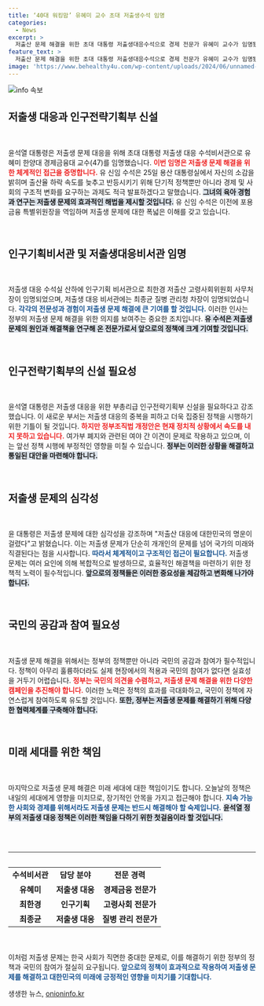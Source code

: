 ```yaml
---
title: ‘40대 워킹맘’ 유혜미 교수 초대 저출생수석 임명
categories:
  - News
excerpt: >
  저출산 문제 해결을 위한 초대 대통령 저출생대응수석으로 경제 전문가 유혜미 교수가 임명됐다. 그녀는 단기 정책뿐 아니라 구조적 변화도 제안할 계획이다. 윤석열 대통령은 저출산 대응에 대한민국의 명운이 걸렸다며 각별한 중요성을 강조했다.
feature_text: >
  저출산 문제 해결을 위한 초대 대통령 저출생대응수석으로 경제 전문가 유혜미 교수가 임명됐다. 그녀는 단기 정책뿐 아니라 구조적 변화도 제안할 계획이다. 윤석열 대통령은 저출산 대응에 대한민국의 명운이 걸렸다며 각별한 중요성을 강조했다.
image: 'https://www.behealthy4u.com/wp-content/uploads/2024/06/unnamed-file.png'
---
```


<p><img src="https://www.behealthy4u.com/wp-content/uploads/2024/06/unnamed-file.png" alt="info 속보" /></p>

<h2 data-ke-size="size26">저출생 대응과 인구전략기획부 신설</h2>

<p data-ke-size="size16">&nbsp;</p>

<p>윤석열 대통령은 저출생 문제 대응을 위해 초대 대통령 저출생 대응 수석비서관으로 유혜미 한양대 경제금융대 교수(47)를 임명했습니다. <b><span style="color: #ee2323;">이번 임명은 저출생 문제 해결을 위한 체계적인 접근을 증명합니다.</span></b> 유 신임 수석은 25일 용산 대통령실에서 자신의 소감을 밝히며 출산율 하락 속도를 늦추고 반등시키기 위해 단기적 정책뿐만 아니라 경제 및 사회의 구조적 변화를 요구하는 과제도 적극 발표하겠다고 말했습니다. <b><span style="background-color: #21538527;">그녀의 육아 경험과 연구는 저출생 문제의 효과적인 해법을 제시할 것입니다.</span></b> 유 신임 수석은 이전에 포용금융 특별위원장을 역임하며 저출생 문제에 대한 폭넓은 이해를 갖고 있습니다.</p>

<p data-ke-size="size16">&nbsp;</p>

<h2 data-ke-size="size26">인구기획비서관 및 저출생대응비서관 임명</h2>

<p data-ke-size="size16">&nbsp;</p>

<p>저출생 대응 수석실 산하에 인구기획 비서관으로 최한경 저출산 고령사회위원회 사무처장이 임명되었으며, 저출생 대응 비서관에는 최종균 질병 관리청 차장이 임명되었습니다. <b><span style="color: #1a5490;">각각의 전문성과 경험이 저출생 문제 해결에 큰 기여를 할 것입니다.</span></b> 이러한 인사는 정부의 저출생 문제 해결을 위한 의지를 보여주는 중요한 조치입니다. <b><span style="background-color: #21538527;">유 수석은 저출생 문제의 원인과 해결책을 연구해 온 전문가로서 앞으로의 정책에 크게 기여할 것입니다.</span></b></p>

<p data-ke-size="size16">&nbsp;</p>

<h2 data-ke-size="size26">인구전략기획부의 신설 필요성</h2>

<p data-ke-size="size16">&nbsp;</p>

<p>윤석열 대통령은 저출생 대응을 위한 부총리급 인구전략기획부 신설을 필요하다고 강조했습니다. 이 새로운 부서는 저출생 대응의 중복을 피하고 더욱 집중된 정책을 시행하기 위한 기틀이 될 것입니다. <b><span style="color: #ee2323;">하지만 정부조직법 개정안은 현재 정치적 상황에서 속도를 내지 못하고 있습니다.</span></b> 여가부 폐지와 관련된 여야 간 이견이 문제로 작용하고 있으며, 이는 앞선 정책 시행에 부정적인 영향을 미칠 수 있습니다. <b><span style="background-color: #21538527;">정부는 이러한 상황을 해결하고 통일된 대안을 마련해야 합니다.</span></b></p>

<p data-ke-size="size16">&nbsp;</p>

<h2 data-ke-size="size26">저출생 문제의 심각성</h2>

<p data-ke-size="size16">&nbsp;</p>

<p>윤 대통령은 저출생 문제에 대한 심각성을 강조하며 "저출산 대응에 대한민국의 명운이 걸렸다"고 밝혔습니다. 이는 저출생 문제가 단순히 개개인의 문제를 넘어 국가의 미래와 직결된다는 점을 시사합니다. <b><span style="color: #1a5490;">따라서 체계적이고 구조적인 접근이 필요합니다.</span></b> 저출생 문제는 여러 요인에 의해 복합적으로 발생하므로, 효율적인 해결책을 마련하기 위한 정책적 노력이 필수적입니다. <b><span style="background-color: #21538527;">앞으로의 정책들은 이러한 중요성을 체감하고 변화해 나가야 합니다.</span></b></p>

<p data-ke-size="size16">&nbsp;</p>

<h2 data-ke-size="size26">국민의 공감과 참여 필요성</h2>

<p data-ke-size="size16">&nbsp;</p>

<p>저출생 문제 해결을 위해서는 정부의 정책뿐만 아니라 국민의 공감과 참여가 필수적입니다. 정책이 아무리 훌륭하더라도 실제 현장에서의 적용과 국민의 참여가 없다면 실효성을 거두기 어렵습니다. <b><span style="color: #ee2323;">정부는 국민의 의견을 수렴하고, 저출생 문제 해결을 위한 다양한 캠페인을 추진해야 합니다.</span></b> 이러한 노력은 정책의 효과를 극대화하고, 국민이 정책에 자연스럽게 참여하도록 유도할 것입니다. <b><span style="background-color: #21538527;">또한, 정부는 저출생 문제를 해결하기 위해 다양한 협력체계를 구축해야 합니다.</span></b></p>

<p data-ke-size="size16">&nbsp;</p>

<h2 data-ke-size="size26">미래 세대를 위한 책임</h2>

<p data-ke-size="size16">&nbsp;</p>

<p>마지막으로 저출생 문제 해결은 미래 세대에 대한 책임이기도 합니다. 오늘날의 정책은 내일의 세대에게 영향을 미치므로, 장기적인 안목을 가지고 접근해야 합니다. <b><span style="color: #1a5490;">지속 가능한 사회와 경제를 위해서라도 저출생 문제는 반드시 해결해야 할 숙제입니다.</span></b> <b><span style="background-color: #21538527;">윤석열 정부의 저출생 대응 정책은 이러한 책임을 다하기 위한 첫걸음이라 할 것입니다.</span></b></p>

<p data-ke-size="size16">&nbsp;</p>

<hr style="height:1px; border:none; background-color:#333; margin: 30px 0;"/>

<table style="width: 100%; border-collapse: collapse; margin: 20px 0;">
    <tr>
        <td style="text-align: center; height: 17px;"><b>수석비서관</b></td>
        <td style="text-align: center; height: 17px;"><b>담당 분야</b></td>
        <td style="text-align: center; height: 17px;"><b>전문 경력</b></td>
    </tr>
    <tr>
        <td style="text-align: center; height: 17px;"><b>유혜미</b></td>
        <td style="text-align: center; height: 17px;"><b>저출생 대응</b></td>
        <td style="text-align: center; height: 17px;"><b>경제금융 전문가</b></td>
    </tr>
    <tr>
        <td style="text-align: center; height: 17px;"><b>최한경</b></td>
        <td style="text-align: center; height: 17px;"><b>인구기획</b></td>
        <td style="text-align: center; height: 17px;"><b>고령사회 전문가</b></td>
    </tr>
    <tr>
        <td style="text-align: center; height: 17px;"><b>최종균</b></td>
        <td style="text-align: center; height: 17px;"><b>저출생 대응</b></td>
        <td style="text-align: center; height: 17px;"><b>질병 관리 전문가</b></td>
    </tr>
</table>

<p data-ke-size="size16">&nbsp;</p>

<p>이처럼 저출생 문제는 한국 사회가 직면한 중대한 문제로, 이를 해결하기 위한 정부의 정책과 국민의 참여가 절실히 요구됩니다. <b><span style="color: #1a5490;">앞으로의 정책이 효과적으로 작용하여 저출생 문제를 해결하고 대한민국의 미래에 긍정적인 영향을 미치기를 기대합니다.</span></b></p>
생생한 뉴스, <a href="https://onioninfo.kr" rel="dofollow">onioninfo.kr</a>



